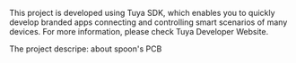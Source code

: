 This project is developed using Tuya SDK, which enables you to quickly develop branded apps connecting and controlling smart scenarios of many devices.
  For more information, please check Tuya Developer Website.



The project descripe: about spoon's PCB
